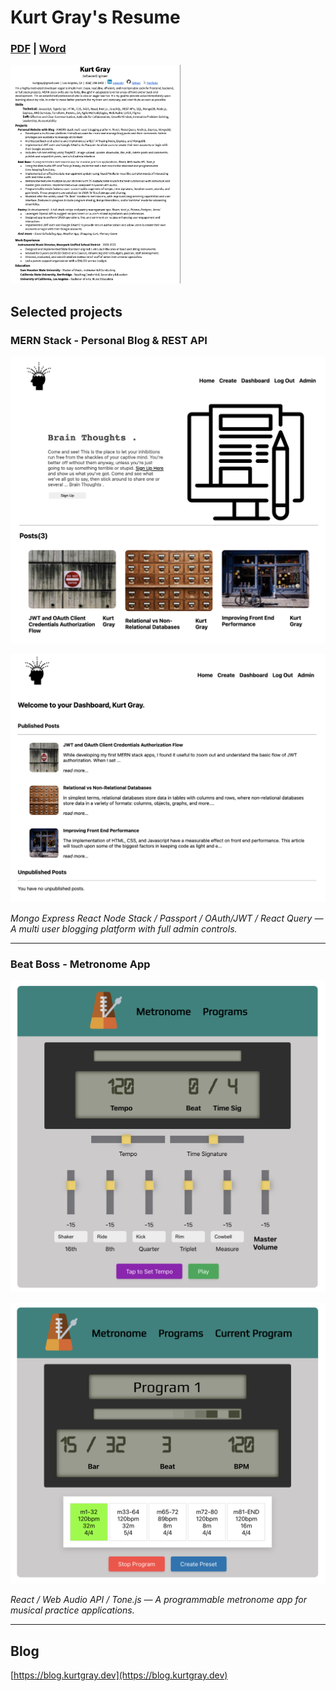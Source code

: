 # Kurt Gray's Resume

### <a href="https://github.com/kurtmgray/kurtmgray.github.io/blob/main/resume/KurtGrayResume.pdf">PDF</a> | <a href="https://github.com/kurtmgray/kurtmgray.github.io/blob/main/resume/KurtGrayResume.docx">Word</a>

<img src="https://raw.githubusercontent.com/kurtmgray/kurtmgray.github.io/main/screenshots/resume.png" alt="resume preview" height="350">

## Selected projects

### MERN Stack - Personal Blog & REST API

[![Personal MERN Stack Blog](https://raw.githubusercontent.com/kurtmgray/kurtmgray.github.io/main/screenshots/blog-home.png)](https://raw.githubusercontent.com/kurtmgray/kurtmgray.github.io/main/screenshots/blog-home.png)

[![Personal MERN Stack Blog](https://raw.githubusercontent.com/kurtmgray/kurtmgray.github.io/main/screenshots/blog-dashboard.png)](https://raw.githubusercontent.com/kurtmgray/kurtmgray.github.io/main/screenshots/blog-dashboard.png)

_Mongo Express React Node Stack / Passport / OAuth/JWT / React Query — A multi user blogging platform with full admin controls._

---

### Beat Boss - Metronome App

[![Beat Boss](https://raw.githubusercontent.com/kurtmgray/kurtmgray.github.io/main/screenshots/met-basic.png)](https://raw.githubusercontent.com/kurtmgray/kurtmgray.github.io/main/screenshots/met-basic.png)

[![Beat Boss](https://raw.githubusercontent.com/kurtmgray/kurtmgray.github.io/main/screenshots/met-program.png)](https://raw.githubusercontent.com/kurtmgray/kurtmgray.github.io/main/screenshots/met-program.png)

_React / Web Audio API / Tone.js — A programmable metronome app for musical practice applications._

---

## Blog

[https://blog.kurtgray.dev](https://blog.kurtgray.dev)
